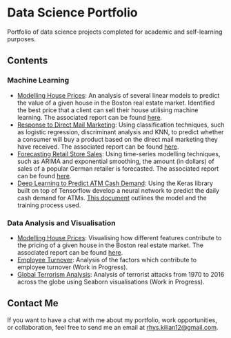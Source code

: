 # Data Science Portfolio
Portfolio of data science projects completed for academic and self-learning purposes. 

## Contents

### Machine Learning
* [Modelling House Prices](../master/modelling-house-prices/models.ipynb): An analysis of several linear models to predict the value of a given house in the Boston real estate market. Identified the best price that a client can sell their house utilising machine learning. The associated report can be found [here](../master/modelling-house-prices.pdf).
* [Response to Direct Mail Marketing](../master/modelling-consumer-response.ipynb): Using classification techniques, such as logistic regression, discriminant analysis and KNN, to predict whether a consumer will buy a product based on the direct mail marketing they have received. The associated report can be found [here](../master/modelling-consumer-response.pdf).
* [Forecasting Retail Store Sales](../master/forecasting-rossmann-sales.ipynb): Using time-series modelling techniques, such as ARIMA and exponential smoothing, the amount (in dollars) of sales of a popular German retailer is forecasted. The associated report can be found [here](../master/forecasting-rossmann-sales.pdf).
* [Deep Learning to Predict ATM Cash Demand](../master/predicting-atm-cash.pdf): Using the Keras library built on top of Tensorflow develop a neural network to predict the daily cash demand for ATMs. [This document](../master/predicting-atm-cash.pdf) outlines the model and the training process used. 

### Data Analysis and Visualisation
* [Modelling House Prices](../master/modelling-house-prices/EDA.ipynb): Visualising how different features contribute to the pricing of a given house in the Boston real estate market. The associated report can be found [here](../master/modelling-house-prices.pdf).
* [Employee Turnover](../master/modelling-employee-turnover.ipynb): Analysis of the factors which contribute to employee turnover (Work in Progress).
* [Global Terrorism Analysis](../master/global-terrorism_analysis.ipynb): Analysis of terrorist attacks from 1970 to 2016 across the globe using Seaborn visualisations (Work in Progress).

## Contact Me
If you want to have a chat with me about my portfolio, work opportunities, or collaboration, feel free to send me an email at [rhys.kilian12@gmail.com](mailto:rhys.kilian12@gmail.com).

